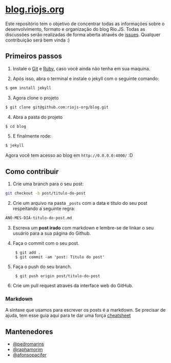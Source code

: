 # [blog.riojs.org](http://blog.riojs.org)
Este repositório tem o objetivo de concentrar todas as informações sobre o desenvolvimento, formato e organização do blog Rio.JS. Todas as discussões serão realizadas de forma aberta através de [issues](https://github.com/riojs-org/blog/issues). Qualquer contribuição será bem vinda :)

## Primeiros passos

1. Instale o [Git](http://git-scm.com/downloads) e [Ruby](http://www.ruby-lang.org/pt/downloads/), caso você ainda não tenha em sua maquina.

2. Após isso, abra o terminal e instale o jekyll com o seguinte comando:

  ```sh
  $ gem install jekyll
  ```

3. Agora clone o projeto

  ```sh
  $ git clone git@github.com:riojs-org/blog.git
  ```

4. Abra a pasta do projeto

  ```sh
  $ cd blog
  ```

5. E finalmente rode:

  ```sh
  $ jekyll
  ```

Agora você tem acesso ao blog em `http://0.0.0.0:4000/` :D

## Como contribuir

1. Crie uma branch para o seu post:

  ```sh
  git checkout -b post/titulo-do-post
  ```


2. Crie um arquivo na pasta `_posts` com a data e título do seu post respeitando a seguinte regra:

  ```sh
  ANO-MES-DIA-titulo-do-post.md
  ```

3. Escreva um **post irado** com markdown e lembre-se de linkar o seu usuário para a sua página do Github.

4. Faça o commit com o seu post.

        $ git add .
        $ git commit -am 'post: Título do post'

5. Faça o push do seu branch.

        $ git push origin post/titulo-do-post

6. Crie um pull request através da interface web do GitHub.

### Markdown

A sintaxe que usamos para escrever os posts é a markdown. Se precisar de ajuda, tem esse guia aqui para te dar uma força [cheatsheet](http://markdown.chibi.io/)


## Mantenedores
- [@pedromarins](https://github.com/pedromarins)
- [@raphamorim](https://github.com/raphamorim)
- [@afonsopacifer](https://github.com/afonsopacifer)
